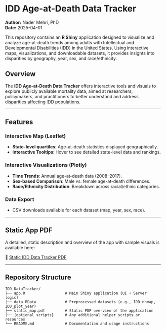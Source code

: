 # IDD Age-at-Death Data Tracker

**Author:** Nader Mehri, PhD  
**Date:** 2025-04-01  

This repository contains an **R Shiny** application designed to visualize and analyze age-at-death trends among adults with Intellectual and Developmental Disabilities (IDD) in the United States. Using interactive maps, visualizations, and downloadable datasets, it provides insights into disparities by geography, year, sex, and race/ethnicity.

## Overview

The **IDD Age-at-Death Data Tracker** offers interactive tools and visuals to explore publicly available mortality data, aimed at researchers, policymakers, and practitioners to better understand and address disparities affecting IDD populations.

---

## Features

### Interactive Map (Leaflet)
- **State-level quartiles**: Age-at-death statistics displayed geographically.
- **Interactive Tooltips**: Hover to see detailed state-level data and rankings.

### Interactive Visualizations (Plotly)
- **Time Trends**: Annual age-at-death data (2008–2017).
- **Sex-based Comparison**: Male vs. female age-at-death differences.
- **Race/Ethnicity Distribution**: Breakdown across racial/ethnic categories.

### Data Export
- CSV downloads available for each dataset (map, year, sex, race).

---

## Static App PDF

A detailed, static description and overview of the app with sample visuals is available here:

📄 [Static IDD Data Tracker PDF](https://surface.syr.edu/cgi/viewcontent.cgi?article=1125&amp;context=lerner&_gl=1*16m7rtq*_gcl_au*Njc2NjI2ODU3LjE3NDM0ODMwMTk.*_ga*MTQyNTcwMzc2MS4xNzQzNDgzMDE5*_ga_QT13NN6N9S*MTc0MzQ4MzAxOS4xLjAuMTc0MzQ4MzAxOS42MC4wLjA.)


---

## Repository Structure

```plaintext
IDD_DataTracker/
├── app.R                  # Main Shiny application (UI + Server logic)
├── data.RData             # Preprocessed datasets (e.g., IDD_nhmap, IDD_plot_year)
├── static_map.pdf         # Static PDF overview of the application
├── [optional scripts]     # Any additional helper scripts or resources
└── README.md              # Documentation and usage instructions
